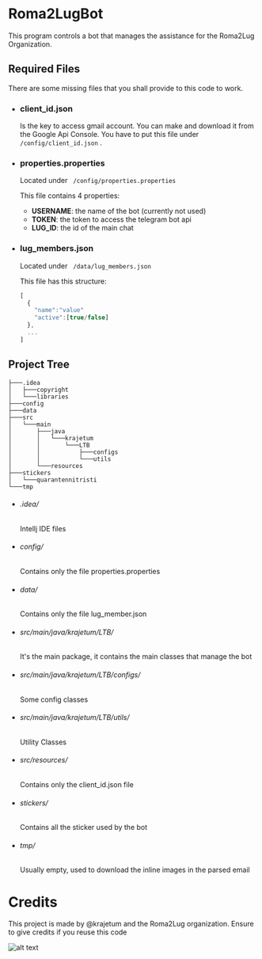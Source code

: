 # **Roma2LugBot**
This program controls a bot that manages the assistance for the Roma2Lug Organization.

## Required Files
There are some missing files that you shall provide to this code to work.

- ### client_id.json
  Is the key to access gmail account.
  You can make and download it from the Google Api Console.
  You have to put this file under ``` /config/client_id.json ``` .
  
- ### properties.properties 

  Located under ``` /config/properties.properties``` 

  This file contains 4 properties:
    - **USERNAME**: the name of the bot (currently not used)
    - **TOKEN**: the token to access the telegram bot api
    - **LUG_ID**: the id of the main chat
    
- ### lug_members.json
  
  Located under ``` /data/lug_members.json``` 

  This file has this structure:
    ```javascript
    [
      {
        "name":"value"
        "active":[true/false]
      },
      ...
    ]
    ``` 
    
## Project Tree

```
├───.idea
│   ├───copyright
│   └───libraries
├───config
├───data
├───src
│   └───main
│       ├───java
│       │   └───krajetum
│       │       └───LTB
│       │           ├───configs
│       │           └───utils
│       └───resources
├───stickers
│   └───quarantennitristi
└───tmp
```

- ###### .idea/ 

  Intellj IDE files
  
- ###### config/
  
  Contains only the file properties.properties
  
- ###### data/ 
  
  Contains only the file lug_member.json

- ###### src/main/java/krajetum/LTB/
  
  It's the main package, it contains the main classes that manage the bot
  
- ###### src/main/java/krajetum/LTB/configs/
  
  Some config classes
  
- ###### src/main/java/krajetum/LTB/utils/
  
  Utility Classes

- ###### src/resources/
  
  Contains only the client_id.json file
  
- ###### stickers/
  
  Contains all the sticker used by the bot
  
- ###### tmp/

  Usually empty, used to download the inline images in the parsed email

# **Credits**
This project is made by @krajetum and the Roma2Lug organization.
Ensure to give credits if you reuse this code

![alt text](http://www.lffl.org/wp-content/uploads/2016/06/open-source-software.jpg "Opensource")
